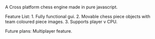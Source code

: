 A Cross platform chess engine made in pure javascript.

Feature List:
    1. Fully functional gui.
    2. Movable chess piece objects with team coloured piece images.
    3. Supports player v CPU.

Future plans:
    Multiplayer feature.
